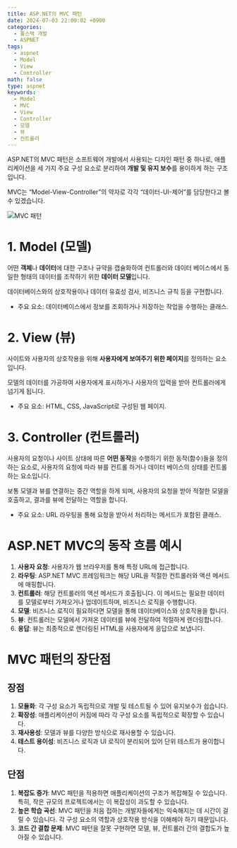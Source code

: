 ```yaml
---
title: ASP.NET의 MVC 패턴
date: 2024-07-03 22:00:02 +0900
categories:
  - 풀스택 개발
  - ASPNET
tags:
  - aspnet
  - Model
  - View
  - Controller
math: false
type: aspnet
keywords:
  - Model
  - MVC
  - View
  - Controller
  - 모델
  - 뷰
  - 컨트롤러
---
```


ASP.NET의 MVC 패턴은 소프트웨어 개발에서 사용되는 디자인 패턴 중 하나로, 애플리케이션을 세 가지 주요 구성 요소로 분리하여 **개발 및 유지 보수**를 용이하게 하는 구조입니다.

MVC는 “Model-View-Controller”의 약자로 각각 “데이터-UI-제어”를 담당한다고 볼 수 있겠습니다.

![MVC 패턴](https://i.postimg.cc/DZLnp6C7/MVC.png)

# 1. Model (모델)

<span class="font_highlight">어떤 **객체**나 **데이터**에 대한 구조나 규약을 캡슐화</span>하여 컨트롤러와 데이터 베이스에서 동일한 형태의 데이터를 조작하기 위한 **데이터 모델**입니다.

데이터베이스와의 상호작용이나 데이터 유효성 검사, 비즈니스 규칙 등을 구현합니다.

- 주요 요소: 데이터베이스에서 정보를 조회하거나 저장하는 작업을 수행하는 클래스.

# 2. View (뷰)

사이트와 사용자의 상호작용을 위해 <span class="font_highlight">**사용자에게 보여주기 위한 페이지**를 정의하는 요소</span>입니다.

모델의 데이터를 가공하여 사용자에게 표시하거나 사용자의 입력을 받아 컨트롤러에게 넘기게 됩니다.

- 주요 요소: HTML, CSS, JavaScript로 구성된 웹 페이지.

# 3. Controller (컨트롤러)

사용자의 요청이나 사이트 상태에 따른 <span class="font_highlight">**어떤 동작**을 수행하기 위한 동작(함수)들을 정의하는 요소</span>로, 사용자의 요청에 따라 뷰를 컨트롤 하거나 데이터 베이스의 상태를 컨트롤 하는 요소입니다.

보통 모델과 뷰를 연결하는 중간 역할을 하게 되며, 사용자의 요청을 받아 적절한 모델을 호출하고, 결과를 뷰에 전달하는 역할을 합니다.

- 주요 요소: URL 라우팅을 통해 요청을 받아서 처리하는 메서드가 포함된 클래스.

# ASP.NET MVC의 동작 흐름 예시

1. **사용자 요청**: 사용자가 웹 브라우저를 통해 특정 URL에 접근합니다.
2. **라우팅**: ASP.NET MVC 프레임워크는 해당 URL을 적절한 컨트롤러와 액션 메서드에 매핑합니다.
3. **컨트롤러**: 해당 컨트롤러의 액션 메서드가 호출됩니다. 이 메서드는 필요한 데이터를 모델로부터 가져오거나 업데이트하며, 비즈니스 로직을 수행합니다.
4. **모델**: 비즈니스 로직이 필요하다면 모델을 통해 데이터베이스와 상호작용을 합니다.
5. **뷰**: 컨트롤러는 모델에서 가져온 데이터를 뷰에 전달하여 적절하게 렌더링합니다.
6. **응답**: 뷰는 최종적으로 렌더링된 HTML을 사용자에게 응답으로 보냅니다.

# MVC 패턴의 장단점

## 장점

1. **모듈화**: 각 구성 요소가 독립적으로 개발 및 테스트될 수 있어 유지보수가 쉽습니다.
2. **확장성**: 애플리케이션이 커짐에 따라 각 구성 요소를 독립적으로 확장할 수 있습니다.
3. **재사용성**: 모델과 뷰를 다양한 방식으로 재사용할 수 있습니다.
4. **테스트 용이성**: 비즈니스 로직과 UI 로직이 분리되어 있어 단위 테스트가 용이합니다.

## 단점

1. **복잡도 증가**: MVC 패턴을 적용하면 애플리케이션의 구조가 복잡해질 수 있습니다. 특히, 작은 규모의 프로젝트에서는 이 복잡성이 과도할 수 있습니다.
2. **높은 학습 곡선**: MVC 패턴을 처음 접하는 개발자들에게는 익숙해지는 데 시간이 걸릴 수 있습니다. 각 구성 요소의 역할과 상호작용 방식을 이해해야 하기 때문입니다.
3. **코드 간 결합 문제**: MVC 패턴을 잘못 구현하면 모델, 뷰, 컨트롤러 간의 결합도가 높아질 수 있습니다.